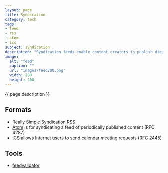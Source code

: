 ```yaml
---
layout: page
title: Syndication
category: tech
tags:
- feed
- rss
- atom
- ics
subject: syndication
description: "Syndication feeds enable content creators to publish digital content events to observing subscribers."
image:
  alt: "feed"
  caption: ""
  url: "images/feed200.png"
  width: 200
  height: 200
---
```


{{ page.description }}

Formats
-------
* Really Simple Syndication [RSS]()
* [Atom](http://atomenabled.org/) is for syndicating a feed of periodically published content (RFC 4287)
* [ICS](https://en.wikipedia.org/wiki/ICalendar) allows Internet users to send calendar meeting requests ([RFC 2445](https://www.ietf.org/rfc/rfc2445.txt))

Tools
-----
* [feedvalidator](http://www.feedvalidator.org/)

